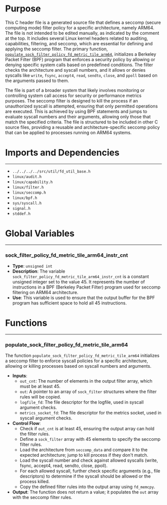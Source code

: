 # Purpose
This C header file is a generated source file that defines a seccomp (secure computing mode) filter policy for a specific architecture, namely ARM64. The file is not intended to be edited manually, as indicated by the comment at the top. It includes several Linux kernel headers related to auditing, capabilities, filtering, and seccomp, which are essential for defining and applying the seccomp filter. The primary function, [`populate_sock_filter_policy_fd_metric_tile_arm64`](#populate_sock_filter_policy_fd_metric_tile_arm64), initializes a Berkeley Packet Filter (BPF) program that enforces a security policy by allowing or denying specific system calls based on predefined conditions. The filter checks the architecture and syscall numbers, and it allows or denies syscalls like `write`, `fsync`, `accept4`, `read`, `sendto`, `close`, and `ppoll` based on the arguments passed to them.

The file is part of a broader system that likely involves monitoring or controlling system call access for security or performance metrics purposes. The seccomp filter is designed to kill the process if an unauthorized syscall is attempted, ensuring that only permitted operations are executed. This is achieved by using BPF statements and jumps to evaluate syscall numbers and their arguments, allowing only those that match the specified criteria. The file is structured to be included in other C source files, providing a reusable and architecture-specific seccomp policy that can be applied to processes running on ARM64 systems.
# Imports and Dependencies

---
- `../../../../src/util/fd_util_base.h`
- `linux/audit.h`
- `linux/capability.h`
- `linux/filter.h`
- `linux/seccomp.h`
- `linux/bpf.h`
- `sys/syscall.h`
- `signal.h`
- `stddef.h`


# Global Variables

---
### sock\_filter\_policy\_fd\_metric\_tile\_arm64\_instr\_cnt
- **Type**: `unsigned int`
- **Description**: The variable `sock_filter_policy_fd_metric_tile_arm64_instr_cnt` is a constant unsigned integer set to the value 45. It represents the number of instructions in a BPF (Berkeley Packet Filter) program used for seccomp filtering on ARM64 architecture.
- **Use**: This variable is used to ensure that the output buffer for the BPF program has sufficient space to hold all 45 instructions.


# Functions

---
### populate\_sock\_filter\_policy\_fd\_metric\_tile\_arm64<!-- {{#callable:populate_sock_filter_policy_fd_metric_tile_arm64}} -->
The function `populate_sock_filter_policy_fd_metric_tile_arm64` initializes a seccomp filter to enforce syscall policies for a specific architecture, allowing or killing processes based on syscall numbers and arguments.
- **Inputs**:
    - `out_cnt`: The number of elements in the output filter array, which must be at least 45.
    - `out`: A pointer to an array of `sock_filter` structures where the filter rules will be copied.
    - `logfile_fd`: The file descriptor for the logfile, used in syscall argument checks.
    - `metrics_socket_fd`: The file descriptor for the metrics socket, used in syscall argument checks.
- **Control Flow**:
    - Check if `out_cnt` is at least 45, ensuring the output array can hold the filter rules.
    - Define a `sock_filter` array with 45 elements to specify the seccomp filter rules.
    - Load the architecture from `seccomp_data` and compare it to the expected architecture; jump to kill process if they don't match.
    - Load the syscall number and check against allowed syscalls (write, fsync, accept4, read, sendto, close, ppoll).
    - For each allowed syscall, further check specific arguments (e.g., file descriptors) to determine if the syscall should be allowed or the process killed.
    - Copy the defined filter rules into the output array using `fd_memcpy`.
- **Output**: The function does not return a value; it populates the `out` array with the seccomp filter rules.


